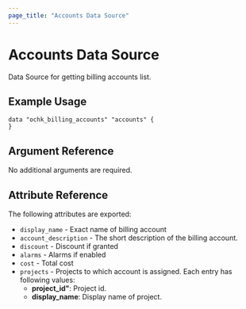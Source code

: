 ```yaml
---
page_title: "Accounts Data Source"
---
```


# Accounts Data Source

Data Source for getting billing accounts list.

## Example Usage

```hcl
data "ochk_billing_accounts" "accounts" {
}
```

## Argument Reference

No additional arguments are required.

## Attribute Reference

The following attributes are exported:

* `display_name` - Exact name of billing account
* `account_description` - The short description of the billing account.
* `discount` - Discount if granted
* `alarms` - Alarms if enabled
* `cost` - Total cost
* `projects` - Projects to which account is assigned.
  Each entry has following values:
    * **project_id"**: Project id.
    * **display_name**: Display name of project.
 
